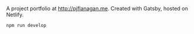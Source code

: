 A project portfolio at <http://pjflanagan.me>. Created with Gatsby, hosted on Netlify.

```shell
npm run develop
```

